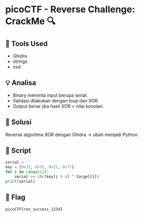 # picoCTF - Reverse Challenge: CrackMe 🔍

## 🔧 Tools Used
- Ghidra
- strings
- xxd

## 💡 Analisa
- Binary meminta input berupa serial.
- Validasi dilakukan dengan loop dan XOR.
- Output benar jika hasil XOR = nilai konstan.

## 🧠 Solusi
Reverse algoritma XOR dengan Ghidra → ubah menjadi Python.

## 📜 Script
```python
serial = ''
key = [0x33, 0x55, 0x21, 0x77]
for i in range(12):
    serial += chr(key[i % 4] ^ target[i])
print(serial)
```

## 🏁 Flag

`picoCTF{rev_success_1234}`